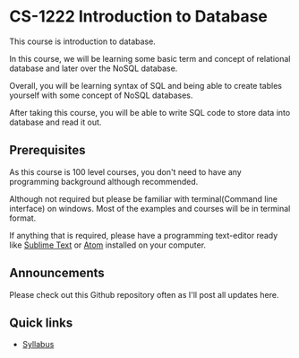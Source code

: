 # CS-1222 Introduction to Database

This course is introduction to database.

In this course, we will be learning some basic term and concept of relational
database and later over the NoSQL database.

Overall, you will be learning syntax of SQL and being able to create tables yourself with
some concept of NoSQL databases.

After taking this course, you will be able to write SQL code to store data into
database and read it out.

## Prerequisites

As this course is 100 level courses, you don't need to have any programming
background although recommended.

Although not required but please be familiar with terminal(Command line interface)
on windows. Most of the examples and courses will be in terminal format.

If anything that is required, please have a programming text-editor ready like
[Sublime Text][2] or [Atom][3] installed on your computer.

## Announcements

Please check out this Github repository often as I'll post all updates here.

## Quick links

* [Syllabus](SYLLABUS.md)

[2]: https://www.sublimetext.com/
[3]: https://atom.io/
